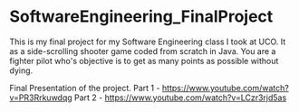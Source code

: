 # SoftwareEngineering_FinalProject
This is my final project for my Software Engineering class I took at UCO. It as a side-scrolling shooter game coded from scratch in Java. You are a fighter pilot who's objective is to get as many points as possible without dying.

Final Presentation of the project.
Part 1 - https://www.youtube.com/watch?v=PR3Rrkuwdqg
Part 2 - https://www.youtube.com/watch?v=LCzr3rjd5as
